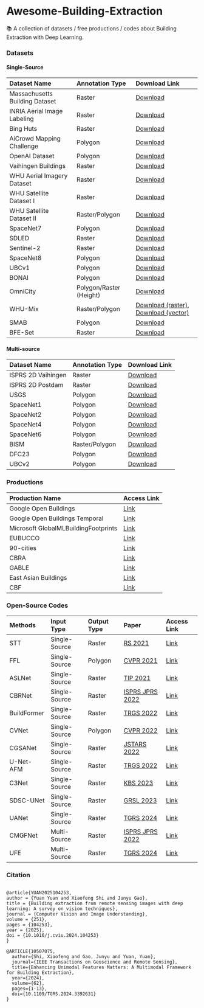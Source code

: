 # Awesome-Building-Extraction
📚 A collection of datasets / free productions / codes about Building Extraction with Deep Learning. 


### Datasets

#### Single-Source

| Dataset Name                   | Annotation Type  | Download Link                                                |
|:------------------------------ |:--------------- |:------------------------------------------------------------ |
| Massachusetts Building Dataset | Raster          | [Download](https://www.kaggle.com/datasets/balraj98/massachusetts-buildings-dataset) |
| INRIA Aerial Image Labeling    | Raster          | [Download](https://project.inria.fr/aerialimagelabeling/)    |
| Bing Huts                      | Raster          | [Download](https://github.com/dmarcosg/DSAC)                 |
| AiCrowd Mapping Challenge      | Polygon         | [Download](https://www.aicrowd.com/challenges/mapping-challenge) |
| OpenAI Dataset                 | Polygon         | [Download](https://aistudio.baidu.com/aistudio/datasetdetail/76145) |
| Vaihingen Buildings            | Raster         | [Download](https://github.com/dmarcosg/DSAC)                 |
| WHU Aerial Imagery Dataset     | Raster         | [Download](https://gpcv.whu.edu.cn/data/building_dataset.html) |
| WHU Satellite Dataset I        | Raster         | [Download](https://gpcv.whu.edu.cn/data/building_dataset.html) |
| WHU Satellite Dataset II       | Raster/Polygon | [Download](https://gpcv.whu.edu.cn/data/building_dataset.html) |
| SpaceNet7                      | Polygon         | [Download](https://spacenet.ai/datasets/)                    |
| SDLED                          | Raster         | [Download](https://www.kaggle.com/datasets/balraj98/massachusetts-buildings-dataset) |
| Sentinel-2                     | Raster         | [Download](https://drive.google.com/drive/folders/1rIVCRvSl1eU0Ee9sSF1GV0WzG2rH2e9R%3fusp%3dsharing) |
| SpaceNet8                      | Polygon         | [Download](https://spacenet.ai/datasets/)                    |
| UBCv1                          | Polygon        | [Download](https://github.com/AICyberTeam/UBC-dataset)       |
| BONAI                          | Polygon        | [Download](https://github.com/jwwangchn/BONAI.git)           |
| OmniCity                       | Polygon/Raster (Height) | [Download](https://opendatalab.com/OpenDataLab/OmniCity)     |
| WHU-Mix                        | Raster/Polygon | [Download (raster)](https://gpcv.whu.edu.cn/data/whu-mix(raster)/whu_mix%20(raster).html), [Download (vector)](https://gpcv.whu.edu.cn/data/whu-mix%20(vector)/whu_mix(vector).html) |
| SMAB                           | Polygon         | [Download](https://github.com/AngCV/SMAB_DATASET)            |
| BFE-Set                        | Raster         | [Download](https://github.com/WangZhenqing-RS/BFE-Set)       |

#### Multi-source

| Dataset Name       | Annotation Type  | Download Link                                                |
|:------------------ |:--------------- |:------------------------------------------------------------ |
| ISPRS 2D Vaihingen | Raster          | [Download](https://www.isprs.org/education/benchmarks/UrbanSemLab/2d-sem-label-vaihingen.aspx) |
| ISPRS 2D Postdam   | Raster          | [Download](https://www.isprs.org/education/benchmarks/UrbanSemLab/2d-sem-label-potsdam.aspx) |
| USGS               | Polygon         | [Download](https://figshare.com/articles/dataset/San_Francisco_California_-_Aerial_imagery_object_identification_dataset_for_building_and_road_detection_and_building_height_estimation/3504350) |
| SpaceNet1          | Polygon         | [Download](https://spacenet.ai/datasets/)                    |
| SpaceNet2          | Polygon         | [Download](https://spacenet.ai/datasets/)                    |
| SpaceNet4          | Polygon         | [Download](https://spacenet.ai/datasets/)                    |
| SpaceNet6          | Polygon         | [Download](https://spacenet.ai/datasets/)                    |
| BISM               | Raster/Polygon  | [Download](https://github.com/yuanqinglie/Building-instance-segmentation-combining-anchor-free-detectors-and-multi-modal-feature-fusion.git) |
| DFC23              | Polygon         | [Download](https://ieee-dataport.org/competitions/2023-ieee-grss-data-fusion-contest-large-scale-fine-grained-building-classification) |
| UBCv2              | Polygon         | [Download](https://github.com/AICyberTeam/UBC-dataset/tree/UBCv2) |


### Productions

| Production Name                      | Access Link                                                  |
|:------------------------------------ |:------------------------------------------------------------ |
| Google Open Buildings                | [Link](https://sites.research.google/gr/open-buildings/)     |
| Google Open Buildings Temporal       | [Link](https://sites.research.google/gr/open-buildings/temporal/) |
| Microsoft GlobalMLBuildingFootprints | [Link](https://github.com/microsoft/GlobalMLBuildingFootprints) |
| EUBUCCO                              | [Link](https://eubucco.com/)                                 |
| 90-cities                            | [Link](https://www.cnopendata.com/en/data/m/meteorological/Vectorized-rooftop-area-data-for-90-cities-in-China.html) |
| CBRA                                 | [Link](https://zenodo.org/records/7500612)                   |
| GABLE                                | [Link](https://github.com/AICyberTeam/GABLE)                 |
| East Asian Buildings                 | [Link](https://doi.org/10.5281/zenodo.8174931)               |
| CBF                                  | [Link](http://dx.doi.org/10.5281/zenodo.10043351)|


### Open-Source Codes

| Methods     | Input Type    | Output Type | Paper                                                        | Access Link                                                  |
|:----------- |:------------- |:----------- |:------------------------------------------------------------ |:------------------------------------------------------------ |
| STT         | Single-Source | Raster      | [RS 2021](https://www.mdpi.com/2072-4292/13/21/4441)         | [Link](https://github.com/KyanChen/STT)                      |
| FFL         | Single-Source | Polygon     | [CVPR 2021](https://openaccess.thecvf.com/content/CVPR2021/papers/Girard_Polygonal_Building_Extraction_by_Frame_Field_Learning_CVPR_2021_paper.pdf) | [Link](https://github.com/Lydorn/Polygonization-by-Frame-Field-Learning) |
| ASLNet      | Single-Source | Raster      | [TIP 2021](https://ieeexplore.ieee.org/document/9653801)     | [Link](https://github.com/ggsDing/ASLNet)                    |
| CBRNet      | Single-Source | Raster      | [ISPRS JPRS 2022](https://www.sciencedirect.com/science/article/pii/S0924271621002975) | [Link](https://github.com/HaonanGuo/CBRNet)                  |
| BuildFormer | Single-Source | Raster      | [TRGS 2022](https://ieeexplore.ieee.org/document/9808187/)   | [Link](https://github.com/WangLibo1995/BuildFormer)          |
| CVNet       | Single-Source | Polygon     | [CVPR 2022](https://openaccess.thecvf.com/content/CVPR2022/papers/Xu_CVNet_Contour_Vibration_Network_for_Building_Extraction_CVPR_2022_paper.pdf) | [Link](https://github.com/xzq-njust/CVNet)                   |
| CGSANet     | Single-Source | Raster      | [JSTARS 2022](https://ieeexplore.ieee.org/document/9664368/) | [Link](https://github.com/MrChen18/CGSANet)                  |
| U-Net-AFM   | Single-Source | Raster      | [TRGS 2022](https://ieeexplore.ieee.org/document/9808187/)   | [Link](https://github.com/lqycrystal/AFM_building)           |
| C3Net       | Single-Source | Raster      | [KBS 2023](https://www.sciencedirect.com/science/article/pii/S0950705123000333) | [Link](https://github.com/TongfeiLiu/C3Net-for-building-extraction) |
| SDSC-UNet   | Single-Source | Raster      | [GRSL 2023](https://ieeexplore.ieee.org/document/10108049)   | [Link](https://github.com/stdcoutzrh/BuildingExtraction)     |
| UANet       | Single-Source | Raster      | [TGRS 2024](https://ieeexplore.ieee.org/document/10418227)   | [Link](https://github.com/Henryjiepanli/Uncertainty-aware-Network) |
| CMGFNet     | Multi-Source  | Raster      | [ISPRS JPRS 2022](https://www.sciencedirect.com/science/article/abs/pii/S0924271621003294) | [Link](https://github.com/hamidreza2015/CMGFNet-Building_Extraction) |
| UFE     | Multi-Source  | Raster      | [TGRS 2024](https://ieeexplore.ieee.org/document/10507075) | [Link](https://github.com/sxf118/UFE) |


### Citation

```

@article{YUAN2025104253,
author = {Yuan Yuan and Xiaofeng Shi and Junyu Gao},
title = {Building extraction from remote sensing images with deep learning: A survey on vision techniques},
journal = {Computer Vision and Image Understanding},
volume = {251},
pages = {104253},
year = {2025},
doi = {10.1016/j.cviu.2024.104253}
}

@ARTICLE{10507075,
  author={Shi, Xiaofeng and Gao, Junyu and Yuan, Yuan},
  journal={IEEE Transactions on Geoscience and Remote Sensing}, 
  title={Enhancing Unimodal Features Matters: A Multimodal Framework for Building Extraction}, 
  year={2024},
  volume={62},
  pages={1-13},
  doi={10.1109/TGRS.2024.3392631}
}

```

